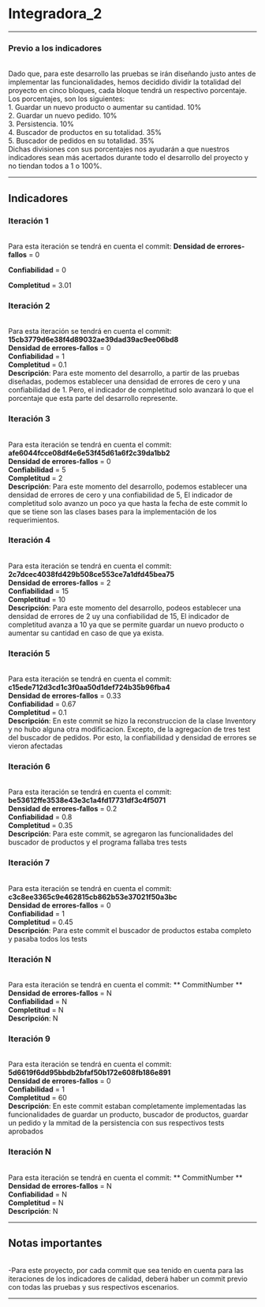 # Integradora_2

___
### Previo a los indicadores
<br> Dado que, para este desarrollo las pruebas se irán diseñando justo antes de implementar las funcionalidades, hemos decidido dividir la totalidad del proyecto en cinco bloques, cada bloque tendrá un respectivo porcentaje. Los porcentajes, son los siguientes: 
<br> 1.	 Guardar un nuevo producto o aumentar su cantidad. 10%
<br> 2.	Guardar un nuevo pedido. 10%
<br> 3.	Persistencia. 10%
<br> 4.	Buscador de productos en su totalidad. 35%
<br> 5.	Buscador de pedidos en su totalidad. 35%
<br> Dichas divisiones con sus porcentajes nos ayudarán a que nuestros indicadores sean más acertados durante todo el desarrollo del proyecto y no tiendan todos a 1 o 100%.


___
## Indicadores

### Iteración 1 
<br> Para esta iteración se tendrá en cuenta el commit:
**Densidad de errores-fallos** = 0

**Confiabilidad** = 0

**Completitud** = 3.01

### Iteración 2

<br> Para esta iteración se tendrá en cuenta el commit: **15cb3779d6e38f4d89032ae39dad39ac9ee06bd8**
<br> **Densidad de errores-fallos** = 0
<br> **Confiabilidad** = 1
<br> **Completitud** = 0.1
<br> **Descripción**: Para este momento del desarrollo, a partir de las pruebas diseñadas, podemos establecer una densidad de errores de cero y una confiabilidad de 1. Pero, el indicador de completitud solo avanzará lo que el porcentaje que esta parte del desarrollo represente. 

### Iteración 3
<br> Para esta iteración se tendrá en cuenta el commit: **afe6044fcce08df4e6e53f45d61a6f2c39da1bb2**
<br> **Densidad de errores-fallos** = 0
<br> **Confiabilidad** = 5
<br> **Completitud** = 2
<br> **Descripción**: Para este momento del desarrollo, podemos establecer una densidad de errores de cero y una confiabilidad de 5, El indicador de completitud solo avanzo un poco ya que hasta la fecha de este commit lo que se tiene son las clases bases para la implementación de los requerimientos. 

### Iteración 4
<br> Para esta iteración se tendrá en cuenta el commit: **2c7dcec4038fd429b508ce553ce7a1dfd45bea75**
<br> **Densidad de errores-fallos** = 2
<br> **Confiabilidad** = 15
<br> **Completitud** = 10
<br> **Descripción**: Para este momento del desarrollo, podeos establecer una densidad de errores de 2 uy una confiabilidad de 15, El indicador de completitud avanza a 10 ya que se permite guardar un nuevo producto o aumentar su cantidad en caso de que ya exista.

### Iteración 5
<br> Para esta iteración se tendrá en cuenta el commit: **c15ede712d3cd1c3f0aa50d1def724b35b96fba4**
<br> **Densidad de errores-fallos** = 0.33
<br> **Confiabilidad** = 0.67
<br> **Completitud** = 0.1
<br> **Descripción**: En este commit se hizo la reconstruccion de la clase Inventory y no hubo alguna otra modificacion. Excepto, de la agregacíon de tres test del buscador de pedidos. Por esto, la confiabilidad y densidad de errores se vieron afectadas 

### Iteración 6
<br> Para esta iteración se tendrá en cuenta el commit: **be53612ffe3538e43e3c1a4fd17731df3c4f5071**
<br> **Densidad de errores-fallos** = 0.2
<br> **Confiabilidad** = 0.8
<br> **Completitud** = 0.35
<br> **Descripción**: Para este commit, se agregaron las funcionalidades del buscador de productos y el programa fallaba tres tests

### Iteración 7
<br> Para esta iteración se tendrá en cuenta el commit: **c3c8ee3365c9e462815cb862b53e37021f50a3bc**
<br> **Densidad de errores-fallos** = 0
<br> **Confiabilidad** = 1
<br> **Completitud** = 0.45
<br> **Descripción**: Para este commit el buscador de productos estaba completo y pasaba todos los tests

### Iteración N
<br> Para esta iteración se tendrá en cuenta el commit: ** CommitNumber **
<br> **Densidad de errores-fallos** = N
<br> **Confiabilidad** = N
<br> **Completitud** = N
<br> **Descripción**: N

### Iteración 9
<br> Para esta iteración se tendrá en cuenta el commit: **5d6619f6dd95bbdb2bfaf50b172e608fb186e891**
<br> **Densidad de errores-fallos** = 0
<br> **Confiabilidad** = 1
<br> **Completitud** = 60
<br> **Descripción**: En este commit estaban completamente implementadas las funcionalidades de guardar un producto, buscador de productos, guardar un pedido y la mmitad de la persistencia con sus respectivos tests aprobados  

### Iteración N
<br> Para esta iteración se tendrá en cuenta el commit: ** CommitNumber **
<br> **Densidad de errores-fallos** = N
<br> **Confiabilidad** = N
<br> **Completitud** = N
<br> **Descripción**: N
___
## Notas importantes

<br>-Para este proyecto, por cada commit que sea tenido en cuenta para las iteraciones de los indicadores de calidad, deberá haber un commit previo con todas las pruebas y sus respectivos escenarios. 

___
